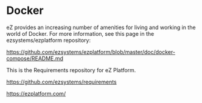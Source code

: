 # Docker

eZ provides an increasing number of amenities for living and working in the
world of Docker. For more information, see this page in the ezsystems/ezplatform
repository:

https://github.com/ezsystems/ezplatform/blob/master/doc/docker-compose/README.md

This is the Requirements repository for eZ Platform.

https://github.com/ezsystems/requirements

https://ezplatform.com/
